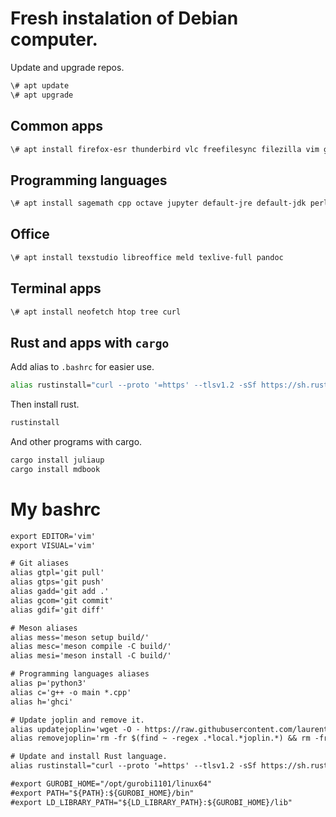 # Fresh instalation of Debian computer.

Update and upgrade repos.

```sh
\# apt update
\# apt upgrade
```

## Common apps

```sh
\# apt install firefox-esr thunderbird vlc freefilesync filezilla vim gimp inkscape handbrake easytag asunder openshot-qt obs-studio telegram-desktop
```

## Programming languages

```sh
\# apt install sagemath cpp octave jupyter default-jre default-jdk perl golang git python3 ruby jekyll ghc ghc-prof ghc-doc doxygen polymake
```

## Office

```sh
\# apt install texstudio libreoffice meld texlive-full pandoc
```

## Terminal apps

```sh
\# apt install neofetch htop tree curl
```

## Rust and apps with `cargo`


Add alias to `.bashrc` for easier use.

```sh
alias rustinstall="curl --proto '=https' --tlsv1.2 -sSf https://sh.rustup.rs | sh"
```

Then install rust.

```sh
rustinstall
```

And other programs with cargo.

```sh
cargo install juliaup
cargo install mdbook
```


# My bashrc

```txt
export EDITOR='vim'
export VISUAL='vim'

# Git aliases
alias gtpl='git pull'
alias gtps='git push'
alias gadd='git add .'
alias gcom='git commit'
alias gdif='git diff'

# Meson aliases
alias mess='meson setup build/'
alias mesc='meson compile -C build/'
alias mesi='meson install -C build/'

# Programming languages aliases
alias p='python3'
alias c='g++ -o main *.cpp'
alias h='ghci'

# Update joplin and remove it.
alias updatejoplin='wget -O - https://raw.githubusercontent.com/laurent22/joplin/dev/Joplin_install_and_update.sh | bash'
alias removejoplin='rm -fr $(find ~ -regex .*local.*joplin.*) && rm -fr ~/.joplin'

# Update and install Rust language.
alias rustinstall="curl --proto '=https' --tlsv1.2 -sSf https://sh.rustup.rs | sh"

#export GUROBI_HOME="/opt/gurobi1101/linux64"
#export PATH="${PATH}:${GUROBI_HOME}/bin"
#export LD_LIBRARY_PATH="${LD_LIBRARY_PATH}:${GUROBI_HOME}/lib"
```
